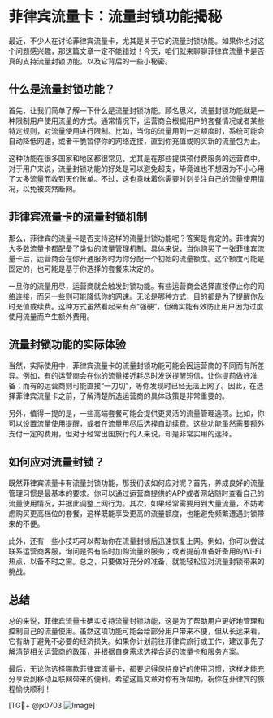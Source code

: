 # 菲律宾流量卡：流量封锁功能揭秘

最近，不少人在讨论菲律宾流量卡，尤其是关于它的流量封锁功能。如果你也对这个问题感兴趣，那这篇文章一定不能错过！今天，咱们就来聊聊菲律宾流量卡是否真的支持流量封锁功能，以及它背后的一些小秘密。

## 什么是流量封锁功能？

首先，让我们简单了解一下什么是流量封锁功能。顾名思义，流量封锁功能就是一种限制用户使用流量的方式。通常情况下，运营商会根据用户的套餐情况或者某些特定规则，对流量使用进行限制。比如，当你的流量用到一定额度时，系统可能会自动降低网速，或者干脆暂停你的网络连接，直到你充值或购买新的流量包为止。

这种功能在很多国家和地区都很常见，尤其是在那些提供预付费服务的运营商中。对于用户来说，流量封锁功能的好处是可以避免超支，毕竟谁也不想因为不小心用了太多流量而收到天价账单。不过，这也意味着你需要时刻关注自己的流量使用情况，以免被突然断网。

## 菲律宾流量卡的流量封锁机制

那么，菲律宾的流量卡是否支持这样的流量封锁功能呢？答案是肯定的。菲律宾的大多数流量卡都配备了类似的流量管理机制。具体来说，当你购买了一张菲律宾流量卡后，运营商会在你开通服务时为你分配一个初始的流量额度。这个额度可能是固定的，也可能是基于你选择的套餐来决定的。

一旦你的流量用尽，运营商就会触发封锁功能。有些运营商会选择直接停止你的网络连接，而另一些则可能降低你的网速。无论是哪种方式，目的都是为了提醒你及时充值或续费。这种方式虽然看起来有点“强硬”，但确实能有效防止用户因为过度使用流量而产生额外费用。

## 流量封锁功能的实际体验

当然，实际使用中，菲律宾流量卡的流量封锁功能可能会因运营商的不同而有所差异。例如，有的运营商会在你的流量接近耗尽时发送提醒短信，让你提前做好准备；而有的运营商则可能直接“一刀切”，等你发现时已经无法上网了。因此，在选择菲律宾流量卡之前，了解清楚所选运营商的具体政策是非常重要的。

另外，值得一提的是，一些高端套餐可能会提供更灵活的流量管理选项。比如，你可以设置流量使用提醒，或者在流量用尽后选择自动续费。这些功能虽然需要额外支付一定的费用，但对于经常出国旅行的人来说，却是非常实用的选择。

## 如何应对流量封锁？

既然菲律宾流量卡有流量封锁功能，那我们该如何应对呢？首先，养成良好的流量管理习惯是最基本的要求。你可以通过运营商提供的APP或者网站随时查看自己的流量使用情况，并据此调整上网行为。其次，如果经常需要用到大量流量，不妨考虑购买更高档位的套餐，这样既能享受更高的流量额度，也能避免频繁遭遇封锁带来的不便。

此外，还有一些小技巧可以帮助你在流量封锁后迅速恢复上网。例如，你可以尝试联系运营商客服，询问是否有临时加购流量的服务；或者提前准备好备用的Wi-Fi热点，以备不时之需。总之，只要做好充分的准备，就能轻松应对流量封锁带来的挑战。

## 总结

总的来说，菲律宾流量卡确实支持流量封锁功能，这是为了帮助用户更好地管理和控制自己的流量使用。虽然这项功能可能会给部分用户带来不便，但从长远来看，它有助于避免不必要的经济损失。如果你计划前往菲律宾旅行或工作，建议事先了解清楚相关运营商的政策，并根据自身需求选择合适的流量卡和服务方案。

最后，无论你选择哪款菲律宾流量卡，都要记得保持良好的使用习惯，这样才能充分享受到移动互联网带来的便利。希望这篇文章对你有所帮助，祝你在菲律宾的旅程愉快顺利！

[TG💪+ @jx0703 ![Image](https://github.com/user-attachments/assets/dbca1d08-cadb-493c-b0ec-ad6f7a83f270)]